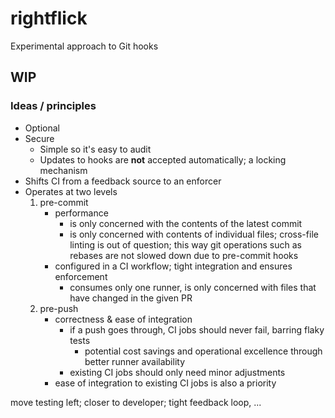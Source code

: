 # rightflick

Experimental approach to Git hooks

## WIP

### Ideas / principles

- Optional
- Secure
  - Simple so it's easy to audit
  - Updates to hooks are **not** accepted automatically; a locking mechanism
- Shifts CI from a feedback source to an enforcer
- Operates at two levels
  1. pre-commit
     - performance
       - is only concerned with the contents of the latest commit
       - is only concerned with contents of individual files; cross-file linting is out of question; this way git operations such as rebases are not slowed down due to pre-commit hooks
     - configured in a CI workflow; tight integration and ensures enforcement
       - consumes only one runner, is only concerned with files that have changed in the given PR
  2. pre-push
     - correctness & ease of integration
       - if a push goes through, CI jobs should never fail, barring flaky tests
         - potential cost savings and operational excellence through better runner availability
       - existing CI jobs should only need minor adjustments
     - ease of integration to existing CI jobs is also a priority

move testing left; closer to developer; tight feedback loop, ...
